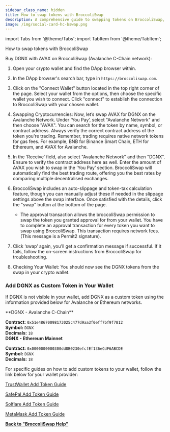```yaml
---
sidebar_class_name: hidden
title: How to swap tokens with BroccoliSwap
description: A comprehensive guide to swapping tokens on BroccoliSwap, DEGENX's Multi-Chain Swap Aggregator.
image: /img/social-card-hc-bswap.png
---
```

import Tabs from '@theme/Tabs';
import TabItem from '@theme/TabItem';


How to swap tokens with BroccoliSwap

Buy DGNX with AVAX on BroccoliSwap (Avalanche C-Chain network):

1. Open your crypto wallet and find the DApp browser within.

2. In the DApp browser's search bar, type in `https://broccoliswap.com`.

3. Click on the "Connect Wallet" button located in the top right corner of the page. Select your wallet from the options, then choose the specific wallet you wish to connect. Click "connect" to establish the connection to BroccoliSwap with your chosen wallet.

4. Swapping Cryptocurrencies: Now, let’s swap AVAX for DGNX on the Avalanche Network.
Under ‘You Pay’, select "Avalanche Network" and then choose "AVAX". You can search for the token by name, symbol, or contract address. Always verify the correct contract address of the token you're trading.
Remember, trading requires native network tokens for gas fees. For example, BNB for Binance Smart Chain, ETH for Ethereum, and AVAX for Avalanche.

5. In the ‘Receive’ field, also select "Avalanche Network" and then "DGNX". Ensure to verify the contract address here as well. Enter the amount of AVAX you wish to swap in the ‘You Pay’ section. BroccoliSwap will automatically find the best trading route, offering you the best rates by comparing multiple decentralised exchanges.

6. BroccoliSwap includes an auto-slippage and token-tax calculation feature, though you can manually adjust these if needed in the slippage settings above the swap interface. Once satisfied with the details, click the "swap" button at the bottom of the page. 
    - The approval transaction allows the broccoliSwap permission to swap the token you granted approval for from your wallet. You have to complete an approval transaction for every token you want to swap using BroccoliSwap. This transaction requires network fees. (This message is a Permit2 signature).

7. Click ‘swap’ again, you’ll get a confirmation message if successful. If it fails, follow the on-screen instructions from BroccoliSwap for troubleshooting.

8. Checking Your Wallet: You should now see the DGNX tokens from the swap in your crypto wallet.

### Add DGNX as Custom Token in Your Wallet
If DGNX is not visible in your wallet, add DGNX as a custom token using the information provided below for Avalanche or Ethereum networks.

<Tabs>
  <TabItem value="DGNXavax" label="Avalanche" default>
**DGNX - Avalanche C-Chain**   

**Contract:** `0x51e48670098173025c477d9aa3f0eff7bf9f7812`  
**Symbol:** `DGNX`  
**Decimals:** `18`  
  </TabItem>
  <TabItem value="DGNXeth" label="Ethereum">
**DGNX - Ethereum Mainnet**  

**Contract:** `0x0000000000300dd8B0230efcfEf136eCdF6ABCDE`  
**Symbol:** `DGNX`  
**Decimals:** `18`  
  </TabItem>
</Tabs>

For specific guides on how to add custom tokens to your wallet, follow the link below for your wallet provider:

[TrustWallet Add Token Guide](https://community.trustwallet.com/t/how-to-add-a-custom-token/213)

[SafePal Add Token Guide](https://docs.safepal.io/safepal-app/token-coin-management/add-delete-coin)

[Solflare Add Token Guide](https://help.solflare.com/en/articles/6364564-adding-a-new-asset-token-and-closing-a-token-account)

[MetaMask Add Token Guide](https://support.metamask.io/hc/en-us/articles/360015489031-How-to-display-tokens-in-MetaMask)

**[Back to "BroccoliSwap Help"](/docs/090-Help-Centre/020-Broccoliswap/001-Index.md)**
